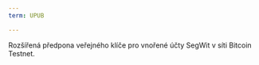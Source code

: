 ```yaml
---
term: UPUB

---
```

Rozšířená předpona veřejného klíče pro vnořené účty SegWit v síti Bitcoin Testnet.